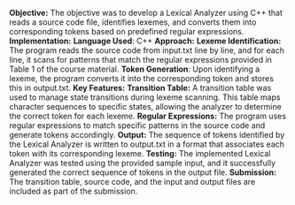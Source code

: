 **Objective:**
The objective was to develop a Lexical Analyzer using C++ that reads a source code file, identifies lexemes, and converts them into corresponding tokens based on predefined regular expressions.
**Implementation:**
**Language Used**: C++
**Approach:**
**Lexeme Identification:** The program reads the source code from input.txt line by line, and for each line, it scans for patterns that match the regular expressions provided in Table 1 of the course material.
**Token Generation**: Upon identifying a lexeme, the program converts it into the corresponding token and stores this in output.txt.
**Key Features:**
**Transition Table:** A transition table was used to manage state transitions during lexeme scanning. This table maps character sequences to specific states, allowing the analyzer to determine the correct token for each lexeme.
**Regular Expressions:** The program uses regular expressions to match specific patterns in the source code and generate tokens accordingly.
**Output:** The sequence of tokens identified by the Lexical Analyzer is written to output.txt in a format that associates each token with its corresponding lexeme.
**Testing:**
The implemented Lexical Analyzer was tested using the provided sample input, and it successfully generated the correct sequence of tokens in the output file.
**Submission:**
The transition table, source code, and the input and output files are included as part of the submission.
